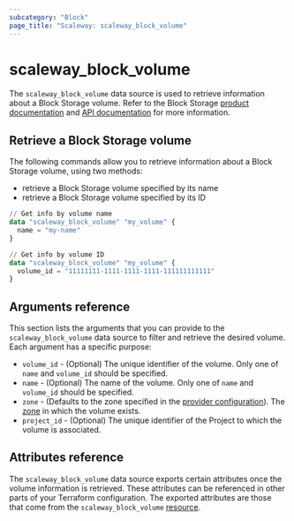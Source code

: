 ```yaml
---
subcategory: "Block"
page_title: "Scaleway: scaleway_block_volume"
---
```


# scaleway_block_volume

The `scaleway_block_volume` data source is used to retrieve information about a Block Storage volume.
Refer to the Block Storage [product documentation](https://www.scaleway.com/en/docs/storage/block/) and [API documentation](https://www.scaleway.com/en/developers/api/block/) for more information.

## Retrieve a Block Storage volume

The following commands allow you to retrieve information about a Block Storage volume, using two methods:

- retrieve a Block Storage volume specified by its name
- retrieve a Block Storage volume specified by its ID


```terraform
// Get info by volume name
data "scaleway_block_volume" "my_volume" {
  name = "my-name"
}

// Get info by volume ID
data "scaleway_block_volume" "my_volume" {
  volume_id = "11111111-1111-1111-1111-111111111111"
}
```

## Arguments reference

This section lists the arguments that you can provide to the `scaleway_block_volume` data source to filter and retrieve the desired volume. Each argument has a specific purpose:

- `volume_id` - (Optional) The unique identifier of the volume. Only one of `name` and `volume_id` should be specified.
- `name` - (Optional) The name of the volume. Only one of `name` and `volume_id` should be specified.
- `zone` - (Defaults to the zone specified in the [provider configuration](../index.md#zone)). The [zone](../guides/regions_and_zones.md#zones) in which the volume exists.
- `project_id` - (Optional) The unique identifier of the Project to which the volume is associated.

## Attributes reference

The `scaleway_block_volume` data source exports certain attributes once the volume information is retrieved. These attributes can be referenced in other parts of your Terraform configuration. The exported attributes are those that come from the `scaleway_block_volume` [resource](../resources/block_volume.md).
